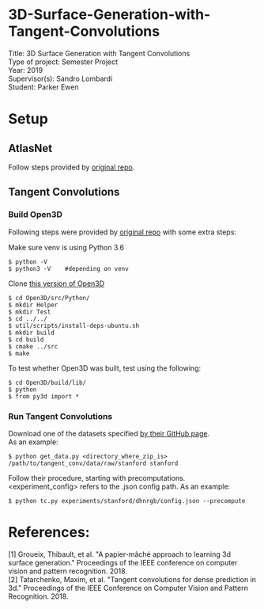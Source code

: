 # 3D-Surface-Generation-with-Tangent-Convolutions

Title: 3D Surface Generation with Tangent Convolutions <br />
Type of project: Semester Project <br />
Year: 2019 <br />
Supervisor(s): Sandro Lombardi <br />
Student: Parker Ewen <br />

# Setup
## AtlasNet
Follow steps provided by [original repo](https://github.com/ThibaultGROUEIX/AtlasNet).

## Tangent Convolutions
### Build Open3D
Following steps were provided by [original repo](https://github.com/tatarchm/tangent_conv) with some extra steps: <br />

Make sure venv is using Python 3.6 <br />
```shell
$ python -V
$ python3 -V    #depending on venv
```

Clone [this version of Open3D](https://github.com/tatarchm/Open3D)
```shell
$ cd Open3D/src/Python/
$ mkdir Helper
$ mkdir Test
$ cd ../../
$ util/scripts/install-deps-ubuntu.sh
$ mkdir build
$ cd build
$ cmake ../src
$ make
```
To test whether Open3D was built, test using the following:
```shell
$ cd Open3D/build/lib/
$ python
$ from py3d import *
```

### Run Tangent Convolutions
Download one of the datasets specified [by their GitHub page](https://github.com/tatarchm/tangent_conv).  <br />
As an example:
```shell
$ python get_data.py <directory_where_zip_is> /path/to/tangent_conv/data/raw/stanford stanford
```
Follow their procedure, starting with precomputations. <br />
<experiment_config> refers to the .json config path. As an example:
```shell
$ python tc.py experiments/stanford/dhnrgb/config.json --precompute
```

# References:
[1] Groueix, Thibault, et al. "A papier-mâché approach to learning 3d surface generation." Proceedings of the IEEE conference on computer vision and pattern recognition. 2018. <br />
[2] Tatarchenko, Maxim, et al. "Tangent convolutions for dense prediction in 3d." Proceedings of the IEEE Conference on Computer Vision and Pattern Recognition. 2018. <br />
